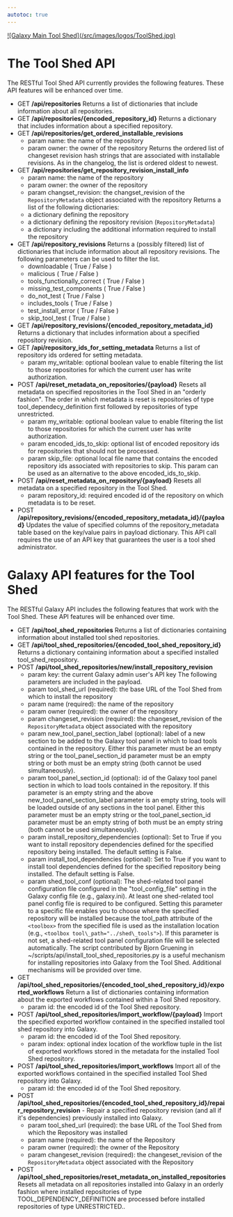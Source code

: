 ```yaml
---
autotoc: true
---
```

<div class='center'> <a href='http://toolshed.g2.bx.psu.edu'>![Galaxy Main Tool Shed](/src/images/logos/ToolShed.jpg)</a> </div>



# The Tool Shed API

The RESTful Tool Shed API currently provides the following features. These API features will be enhanced over time.

* GET **/api/repositories**
  Returns a list of dictionaries that include information about all repositories.
* GET **/api/repositories/{encoded\_repository\_id}**
  Returns a dictionary that includes information about a specified repository.
* GET **/api/repositories/get\_ordered\_installable\_revisions**
  * param name: the name of the repository
  * param owner: the owner of the repository
  Returns the ordered list of changeset revision hash strings that are associated with installable revisions. As in the changelog, the list is ordered oldest to newest.
* GET **/api/repositories/get\_repository\_revision\_install\_info**
  * param name: the name of the repository
  * param owner: the owner of the repository
  * param changset\_revision: the changset\_revision of the `RepositoryMetadata` object associated with the repository
  Returns a list of the following dictionaries:
  * a dictionary defining the repository
  * a dictionary defining the repository revision (`RepositoryMetadata`)
  * a dictionary including the additional information required to install the repository
* GET **/api/repository\_revisions**
  Returns a (possibly filtered) list of dictionaries that include information about all repository revisions. The following parameters can be used to filter the list.
  * downloadable ( True / False )
  * malicious ( True / False )
  * tools\_functionally\_correct ( True / False )
  * missing\_test\_components ( True / False )
  * do\_not\_test ( True / False )
  * includes\_tools ( True / False )
  * test\_install\_error ( True / False )
  * skip\_tool\_test ( True / False )
* GET **/api/repository\_revisions/{encoded\_repository\_metadata\_id}**
  Returns a dictionary that includes information about a specified repository revision.
* GET **/api/repository\_ids\_for\_setting\_metadata**
  Returns a list of repository ids ordered for setting metadata.
  * param my\_writable: optional boolean value to enable filtering the list to those repositories for which the current user has write authorization.
* POST **/api/reset\_metadata\_on\_repositories/{payload}**
  Resets all metadata on specified repositories in the Tool Shed in an "orderly fashion". The order in which metadata is reset is repositories of type tool\_dependecy\_definition first followed by repositories of type unrestricted.
  * param my\_writable: optional boolean value to enable filtering the list to those repositories for which the current user has write authorization.
  * param encoded\_ids\_to\_skip: optional list of encoded repository ids for repositories that should not be processed.
  * param skip\_file: optional local file name that contains the encoded repository ids associated with repositories to skip. This param can be used as an alternative to the above encoded\_ids\_to\_skip.
* POST **/api/reset\_metadata\_on\_repository/{payload}**
  Resets all metadata on a specified repository in the Tool Shed.
  * param repository\_id: required encoded id of the repository on which metadata is to be reset.
* POST **/api/repository\_revisions/{encoded\_repository\_metadata\_id}/{payload}**
  Updates the value of specified columns of the repository\_metadata table based on the key/value pairs in payload dictionary. This API call requires the use of an API key that guarantees the user is a tool shed administrator.

# Galaxy API features for the Tool Shed

The RESTful Galaxy API includes the following features that work with the Tool Shed. These API features will be enhanced over time.

* GET **/api/tool\_shed\_repositories**
  Returns a list of dictionaries containing information about installed tool shed repositories.
* GET **/api/tool\_shed\_repositories/{encoded\_tool\_shed\_repository\_id}**
  Returns a dictionary containing information about a specified installed tool\_shed\_repository.
* POST **/api/tool\_shed\_repositories/new/install\_repository\_revision**
  * param key: the current Galaxy admin user's API key
  The following parameters are included in the payload.
  * param tool\_shed\_url (required): the base URL of the Tool Shed from which to install the repository
  * param name (required): the name of the repository
  * param owner (required): the owner of the repository
  * param changeset\_revision (required): the changeset\_revision of the `RepositoryMetadata` object associated with the repository
  * param new\_tool\_panel\_section\_label (optional): label of a new section to be added to the Galaxy tool panel in which to load tools contained in the repository. Either this parameter must be an empty string or the tool\_panel\_section\_id parameter must be an empty string or both must be an empty string (both cannot be used simultaneously).
  * param tool\_panel\_section\_id (optional): id of the Galaxy tool panel section in which to load tools contained in the repository. If this parameter is an empty string and the above new\_tool\_panel\_section\_label parameter is an empty string, tools will be loaded outside of any sections in the tool panel. Either this parameter must be an empty string or the tool\_panel\_section\_id parameter must be an empty string of both must be an empty string (both cannot be used simultaneously).
  * param install\_repository\_dependencies (optional): Set to True if you want to install repository dependencies defined for the specified repository being installed. The default setting is False.
  * param install\_tool\_dependencies (optional): Set to True if you want to install tool dependencies defined for the specified repository being installed. The default setting is False.
  * param shed\_tool\_conf (optional): The shed-related tool panel configuration file configured in the "tool\_config\_file" setting in the Galaxy config file (e.g., galaxy.ini). At least one shed-related tool panel config file is required to be configured. Setting this parameter to a specific file enables you to choose where the specified repository will be installed because the tool\_path attribute of the `<toolbox>` from the specified file is used as the installation location (e.g., `<toolbox tool\_path="../shed\_tools">`). If this parameter is not set, a shed-related tool panel configuration file will be selected automatically.
  The script contributed by Bjorn Gruening in ~/scripts/api/install\_tool\_shed\_repositories.py is a useful mechanism for installing repositories into Galaxy from the Tool Shed. Additional mechanisms will be provided over time.
* GET **/api/tool\_shed\_repositories/{encoded\_tool\_shed\_repository\_id}/exported\_workflows**
  Return a list of dictionaries containing information about the exported workflows contained within a Tool Shed repository.
  * param id: the encoded id of the Tool Shed repository.
* POST **/api/tool\_shed\_repositories/import\_workflow/{payload}**
  Import the specified exported workflow contained in the specified installed tool shed repository into Galaxy.
  * param id: the encoded id of the Tool Shed repository.
  * param index: optional index location of the workflow tuple in the list of exported workflows stored in the metadata for the installed Tool Shed repository.
* POST **/api/tool\_shed\_repositories/import\_workflows**
  Import all of the exported workflows contained in the specified installed Tool Shed repository into Galaxy.
  * param id: the encoded id of the Tool Shed repository.
* POST **/api/tool\_shed\_repositories/{encoded\_tool\_shed\_repository\_id}/repair\_repository\_revision** - Repair a specified repository revision (and all if it's dependencies) previously installed into Galaxy.
  * param tool\_shed\_url (required): the base URL of the Tool Shed from which the Repository was installed
  * param name (required): the name of the Repository
  * param owner (required): the owner of the Repository
  * param changeset\_revision (required): the changeset\_revision of the `RepositoryMetadata` object associated with the Repository
* POST **/api/tool\_shed\_repositories/reset\_metadata\_on\_installed\_repositories**
  Resets all metadata on all repositories installed into Galaxy in an orderly fashion where installed repositories of type TOOL\_DEPENDENCY\_DEFINITION are processed before installed repositories of type UNRESTRICTED..

